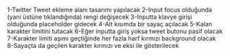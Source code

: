 1-Twitter Tweet ekleme alanı tasarımı yapılacak
2-Input focus olduğunda (yani üstüne tıklandığında) rengi değişecek
3-Inputta klavye girişi olduğunda placeholder gidecek
4-Alt kısımda bir sayaç açılacak
5-Kalan karakter limitini tutacak
6-Eğer inputta giriş yoksa tweet butonu pasif olacak
7-Karakter limiti aşımı geçtiğinde her fazla harf kırmızı background olacak
8-Sayaçta da geçilen karakter kırmızı ve eksi ile gösterilecek